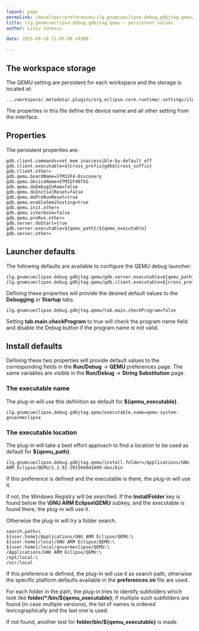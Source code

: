 ```yaml
---
layout: page
permalink: /developer/preferences/ilg.gnumcueclipse.debug.gdbjtag.qemu/
title: ilg.gnumcueclipse.debug.gdbjtag.qemu - persistent values
author: Liviu Ionescu

date: 2015-09-10 21:05:00 +0300

---
```


The workspace storage
---------------------

The QEMU setting are persistent for each workspace and the storage is located at:

    .../workspace/.metadata/.plugins/org.eclipse.core.runtime/.settings/ilg.gnumcueclipse.debug.gdbjtag.qemu.prefs

The properties in this file define the device name and all other setting from the interface.

## Properties
The persistent properties are:

    gdb.client.commands=set mem inaccessible-by-default off
    gdb.client.executable=${cross_prefix}gdb${cross_suffix}
    gdb.client.other=
    gdb.qemu.boardName=STM32F4-Discovery
    gdb.qemu.deviceName=STM32F407VG
    gdb.qemu.doDebugInRam=false
    gdb.qemu.doInitialReset=false
    gdb.qemu.doPreRunReset=true
    gdb.qemu.enableSemihosting=true
    gdb.qemu.init.other=
    gdb.qemu.isVerbose=false
    gdb.qemu.preRun.other=
    gdb.server.doStart=true
    gdb.server.executable=${qemu_path}/${qemu_executable}
    gdb.server.other=


## Launcher defaults

The following defaults are available to configure the QEMU debug launcher:

    ilg.gnumcueclipse.debug.gdbjtag.qemu/gdb.server.executable=${qemu_path}/${qemu_executable}
    ilg.gnumcueclipse.debug.gdbjtag.qemu/gdb.client.executable=${cross_prefix}gdb${cross_suffix}

Defining these properties will provide the desired default values to the **Debugging** or **Startup** tabs.

    ilg.gnumcueclipse.debug.gdbjtag.qemu/tab.main.checkProgram=false

Setting **tab.main.checkProgram** to true will check the program name field and disable the Debug button if the program name is not valid.

## Install defaults

Defining these two properties will provide default values to the corresponding fields in the **Run/Debug** → **QEMU** preferences page. The same variables are visible in the **Run/Debug** → **String Substitution** page.

### The executable name

The plug-in will use this definition as default for **${qemu_executable}**.

    ilg.gnumcueclipse.debug.gdbjtag.qemu/executable.name=qemu-system-gnuarmeclipse

### The executable location

The plug-in will take a best effort approach to find a location to be used as default for **${qemu_path}**.

    ilg.gnumcueclipse.debug.gdbjtag.qemu/install.folder=/Applications/GNU ARM Eclipse/QEMU/2.2.92-201504041609-dev/bin

If this preference is defined and the executable is there, the plug-in will use it.

if not, the Windows Registry will be searched. If the **InstallFolder** key is found below the **\\GNU ARM Eclipse\\QEMU** subkey, and the executable is found there, the plug-in will use it.

Otherwise the plug-in will try a folder search.

    search.path=\
    ${user.home}/Applications/GNU ARM Eclipse/QEMU:\
    ${user.home}/local/GNU ARM Eclipse/QEMU:\
    ${user.home}/local/gnuarmeclipse/QEMU:\
    /Applications/GNU ARM Eclipse/QEMU:\
    /opt/local:\
    /usr/local

If this preference is defined, the plug-in will use it as search path, otherwise the specific platform defaults available in the **preferences.ini** file are used.

For each folder in the path, the plug-in tries to identify subfolders which look like **folder/\*/bin/${qemu_executable}**; if multiple such subfolders are found (in case multiple versions), the list of names is ordered lexicographically and the last one is used.

If not found, another test for **folder/bin/${qemu_executable}** is made.
